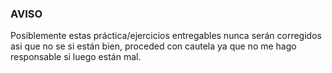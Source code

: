 ### AVISO

Posiblemente estas práctica/ejercicios entregables nunca serán corregidos asi que no se si están bien, proceded con cautela ya que no me hago responsable si luego están mal.